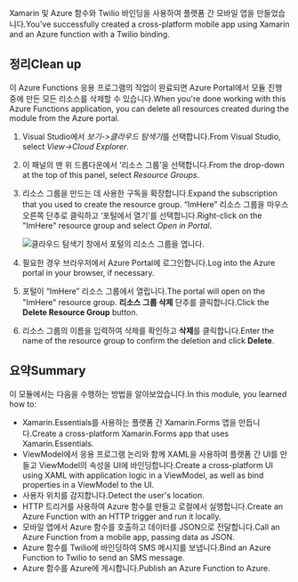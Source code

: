 <span data-ttu-id="58a3a-101">Xamarin 및 Azure 함수와 Twilio 바인딩을 사용하여 플랫폼 간 모바일 앱을 만들었습니다.</span><span class="sxs-lookup"><span data-stu-id="58a3a-101">You've successfully created a cross-platform mobile app using Xamarin and an Azure function with a Twilio binding.</span></span>

## <a name="clean-up"></a><span data-ttu-id="58a3a-102">정리</span><span class="sxs-lookup"><span data-stu-id="58a3a-102">Clean up</span></span>

<!---TODO: Update for sandbox?--->

<span data-ttu-id="58a3a-103">이 Azure Functions 응용 프로그램의 작업이 완료되면 Azure Portal에서 모듈 진행 중에 만든 모든 리소스를 삭제할 수 있습니다.</span><span class="sxs-lookup"><span data-stu-id="58a3a-103">When you're done working with this Azure Functions application, you can delete all resources created during the module from the Azure portal.</span></span>

1. <span data-ttu-id="58a3a-104">Visual Studio에서 *보기->클라우드 탐색기*를 선택합니다.</span><span class="sxs-lookup"><span data-stu-id="58a3a-104">From Visual Studio, select *View->Cloud Explorer*.</span></span>

1. <span data-ttu-id="58a3a-105">이 패널의 맨 위 드롭다운에서 ‘리소스 그룹’을 선택합니다.</span><span class="sxs-lookup"><span data-stu-id="58a3a-105">From the drop-down at the top of this panel, select *Resource Groups*.</span></span>

1. <span data-ttu-id="58a3a-106">리소스 그룹을 만드는 데 사용한 구독을 확장합니다.</span><span class="sxs-lookup"><span data-stu-id="58a3a-106">Expand the subscription that you used to create the resource group.</span></span> <span data-ttu-id="58a3a-107">“ImHere” 리소스 그룹을 마우스 오른쪽 단추로 클릭하고 ‘포털에서 열기’를 선택합니다.</span><span class="sxs-lookup"><span data-stu-id="58a3a-107">Right-click on the "ImHere" resource group and select *Open in Portal*.</span></span>

    ![클라우드 탐색기 창에서 포털의 리소스 그룹을 엽니다.](../media/9-open-resource-group-in-portal.png)

1. <span data-ttu-id="58a3a-109">필요한 경우 브라우저에서 Azure Portal에 로그인합니다.</span><span class="sxs-lookup"><span data-stu-id="58a3a-109">Log into the Azure portal in your browser, if necessary.</span></span>

1. <span data-ttu-id="58a3a-110">포털이 “ImHere” 리소스 그룹에서 열립니다.</span><span class="sxs-lookup"><span data-stu-id="58a3a-110">The portal will open on the "ImHere" resource group.</span></span> <span data-ttu-id="58a3a-111">**리소스 그룹 삭제** 단추를 클릭합니다.</span><span class="sxs-lookup"><span data-stu-id="58a3a-111">Click the **Delete Resource Group** button.</span></span>

1. <span data-ttu-id="58a3a-112">리소스 그룹의 이름을 입력하여 삭제를 확인하고 **삭제**를 클릭합니다.</span><span class="sxs-lookup"><span data-stu-id="58a3a-112">Enter the name of the resource group to confirm the deletion and click **Delete**.</span></span>

## <a name="summary"></a><span data-ttu-id="58a3a-113">요약</span><span class="sxs-lookup"><span data-stu-id="58a3a-113">Summary</span></span>

<span data-ttu-id="58a3a-114">이 모듈에서는 다음을 수행하는 방법을 알아보았습니다.</span><span class="sxs-lookup"><span data-stu-id="58a3a-114">In this module, you learned how to:</span></span>

- <span data-ttu-id="58a3a-115">Xamarin.Essentials를 사용하는 플랫폼 간 Xamarin.Forms 앱을 만듭니다.</span><span class="sxs-lookup"><span data-stu-id="58a3a-115">Create a cross-platform Xamarin.Forms app that uses Xamarin.Essentials.</span></span>
- <span data-ttu-id="58a3a-116">ViewModel에서 응용 프로그램 논리와 함께 XAML을 사용하여 플랫폼 간 UI를 만들고 ViewModel의 속성을 UI에 바인딩합니다.</span><span class="sxs-lookup"><span data-stu-id="58a3a-116">Create a cross-platform UI using XAML with application logic in a ViewModel, as well as bind properties in a ViewModel to the UI.</span></span>
- <span data-ttu-id="58a3a-117">사용자 위치를 감지합니다.</span><span class="sxs-lookup"><span data-stu-id="58a3a-117">Detect the user's location.</span></span>
- <span data-ttu-id="58a3a-118">HTTP 트리거를 사용하여 Azure 함수를 만들고 로컬에서 실행합니다.</span><span class="sxs-lookup"><span data-stu-id="58a3a-118">Create an Azure Function with an HTTP trigger and run it locally.</span></span>
- <span data-ttu-id="58a3a-119">모바일 앱에서 Azure 함수를 호출하고 데이터를 JSON으로 전달합니다.</span><span class="sxs-lookup"><span data-stu-id="58a3a-119">Call an Azure Function from a mobile app, passing data as JSON.</span></span>
- <span data-ttu-id="58a3a-120">Azure 함수를 Twilio에 바인딩하여 SMS 메시지를 보냅니다.</span><span class="sxs-lookup"><span data-stu-id="58a3a-120">Bind an Azure Function to Twilio to send an SMS message.</span></span>
- <span data-ttu-id="58a3a-121">Azure 함수를 Azure에 게시합니다.</span><span class="sxs-lookup"><span data-stu-id="58a3a-121">Publish an Azure Function to Azure.</span></span>